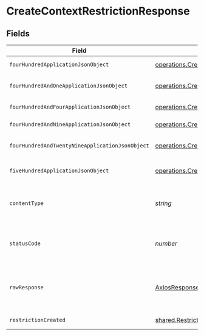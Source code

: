 # CreateContextRestrictionResponse


## Fields

| Field                                                                                                                                                         | Type                                                                                                                                                          | Required                                                                                                                                                      | Description                                                                                                                                                   |
| ------------------------------------------------------------------------------------------------------------------------------------------------------------- | ------------------------------------------------------------------------------------------------------------------------------------------------------------- | ------------------------------------------------------------------------------------------------------------------------------------------------------------- | ------------------------------------------------------------------------------------------------------------------------------------------------------------- |
| `fourHundredApplicationJsonObject`                                                                                                                            | [operations.CreateContextRestrictionResponseBody](../../../sdk/models/operations/createcontextrestrictionresponsebody.md)                                     | :heavy_minus_sign:                                                                                                                                            | Bad request.                                                                                                                                                  |
| `fourHundredAndOneApplicationJsonObject`                                                                                                                      | [operations.CreateContextRestrictionContextResponseBody](../../../sdk/models/operations/createcontextrestrictioncontextresponsebody.md)                       | :heavy_minus_sign:                                                                                                                                            | Credentials provided are invalid.                                                                                                                             |
| `fourHundredAndFourApplicationJsonObject`                                                                                                                     | [operations.CreateContextRestrictionContextResponseResponseBody](../../../sdk/models/operations/createcontextrestrictioncontextresponseresponsebody.md)       | :heavy_minus_sign:                                                                                                                                            | Entity not found.                                                                                                                                             |
| `fourHundredAndNineApplicationJsonObject`                                                                                                                     | [operations.CreateContextRestrictionContextResponse409ResponseBody](../../../sdk/models/operations/createcontextrestrictioncontextresponse409responsebody.md) | :heavy_minus_sign:                                                                                                                                            | Request conflict.                                                                                                                                             |
| `fourHundredAndTwentyNineApplicationJsonObject`                                                                                                               | [operations.CreateContextRestrictionContextResponse429ResponseBody](../../../sdk/models/operations/createcontextrestrictioncontextresponse429responsebody.md) | :heavy_minus_sign:                                                                                                                                            | API rate limits exceeded.                                                                                                                                     |
| `fiveHundredApplicationJsonObject`                                                                                                                            | [operations.CreateContextRestrictionContextResponse500ResponseBody](../../../sdk/models/operations/createcontextrestrictioncontextresponse500responsebody.md) | :heavy_minus_sign:                                                                                                                                            | Internal server error.                                                                                                                                        |
| `contentType`                                                                                                                                                 | *string*                                                                                                                                                      | :heavy_check_mark:                                                                                                                                            | HTTP response content type for this operation                                                                                                                 |
| `statusCode`                                                                                                                                                  | *number*                                                                                                                                                      | :heavy_check_mark:                                                                                                                                            | HTTP response status code for this operation                                                                                                                  |
| `rawResponse`                                                                                                                                                 | [AxiosResponse](https://axios-http.com/docs/res_schema)                                                                                                       | :heavy_check_mark:                                                                                                                                            | Raw HTTP response; suitable for custom response parsing                                                                                                       |
| `restrictionCreated`                                                                                                                                          | [shared.RestrictionCreated](../../../sdk/models/shared/restrictioncreated.md)                                                                                 | :heavy_minus_sign:                                                                                                                                            | Successful response.                                                                                                                                          |